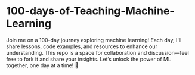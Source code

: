 # 100-days-of-Teaching-Machine-Learning
Join me on a 100-day journey exploring machine learning! Each day, I'll share lessons, code examples, and resources to enhance our understanding. This repo is a space for collaboration and discussion—feel free to fork it and share your insights. Let’s unlock the power of ML together, one day at a time! 🚀
